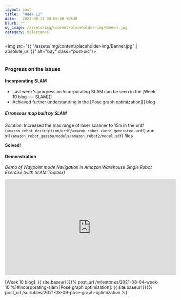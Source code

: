 ```yaml
---
layout: post
title:  "Week 11"
date:   2021-08-11 00:00:00 +0530
blurb: ""
og_image: /assets/img/content/placeholder-img/Banner.jpg
category: milestones
---
```


<img src="{{ "/assets/img/content/placeholder-img/Banner.jpg" | absolute_url }}" alt="bay" class="post-pic"/>
<br />
<br />


### Progress on the Issues
#### Incorporating SLAM
- Last week's progress on Incorporating SLAM can be seen in the [Week 10 blog --- SLAM][]
- Achieved further understanding in the [Pose graph optimization][] blog


##### Erroneous map built by SLAM
*Solution*: Increased the max range of laser scanner to 15m in the urdf (`amazon_robot_description/urdf/amazon_robot_xacro_generated.urdf`) and stl (`amazon_robot_gazebo/models/amazon_robot2/model.sdf`) files

**Solved!**


#### Demonstration
*Demo of Waypoint mode Navigation in Amazon Warehouse Single Robot Exercise (with SLAM Toolbox)*  
<iframe width="560" height="315"
src="https://www.youtube.com/embed/EiBdNQctMsg" 
frameborder="0" 
allow="accelerometer; autoplay; encrypted-media; gyroscope; picture-in-picture" 
allowfullscreen></iframe>
<br/>


[Week 10 blog]: {{ site.baseurl }}{% post_url /milestones/2021-08-04-week-10 %}#incorporating-slam
[Pose graph optimization]: {{ site.baseurl }}{% post_url /scribbles/2021-08-09-pose-graph-optimization %}

